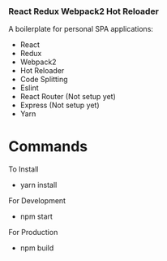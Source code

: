 ### React Redux Webpack2 Hot Reloader

A boilerplate for personal SPA applications:

 - React 
 - Redux 
 - Webpack2
 - Hot Reloader
 - Code Splitting
 - Eslint
 - React Router (Not setup yet)
 - Express (Not setup yet)
 - Yarn

# Commands
To Install
 - yarn install


For Development
 - npm start


For Production
 - npm build
